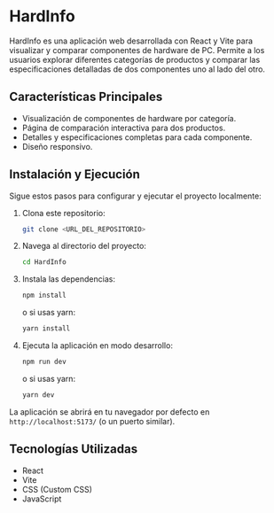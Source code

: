 # HardInfo

HardInfo es una aplicación web desarrollada con React y Vite para visualizar y comparar componentes de hardware de PC. Permite a los usuarios explorar diferentes categorías de productos y comparar las especificaciones detalladas de dos componentes uno al lado del otro.

## Características Principales

* Visualización de componentes de hardware por categoría.
* Página de comparación interactiva para dos productos.
* Detalles y especificaciones completas para cada componente.
* Diseño responsivo.

## Instalación y Ejecución

Sigue estos pasos para configurar y ejecutar el proyecto localmente:

1. Clona este repositorio:

   ```bash
   git clone <URL_DEL_REPOSITORIO>
   ```
2. Navega al directorio del proyecto:

   ```bash
   cd HardInfo
   ```
3. Instala las dependencias:

   ```bash
   npm install
   ```

   o si usas yarn:

   ```bash
   yarn install
   ```
4. Ejecuta la aplicación en modo desarrollo:

   ```bash
   npm run dev
   ```

   o si usas yarn:

   ```bash
   yarn dev
   ```

La aplicación se abrirá en tu navegador por defecto en `http://localhost:5173/` (o un puerto similar).

## Tecnologías Utilizadas

* React
* Vite
* CSS (Custom CSS)
* JavaScript

